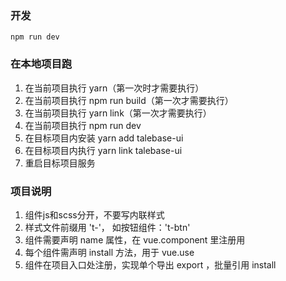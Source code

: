 ### 开发
```
npm run dev
```

### 在本地项目跑
1. 在当前项目执行 yarn（第一次时才需要执行）
1. 在当前项目执行 npm run build（第一次才需要执行）
1. 在当前项目执行 yarn link（第一次才需要执行）
1. 在当前项目执行 npm run dev
1. 在目标项目内安装 yarn add talebase-ui
1. 在目标项目内执行 yarn link talebase-ui
1. 重启目标项目服务

### 项目说明
1. 组件js和scss分开，不要写内联样式
2. 样式文件前缀用 't-'， 如按钮组件：'t-btn'
3. 组件需要声明 name 属性，在 vue.component 里注册用
4. 每个组件需声明 install 方法，用于 vue.use
5. 组件在项目入口处注册，实现单个导出 export ，批量引用 install